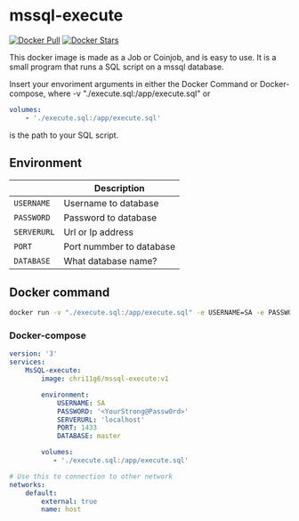 # mssql-execute
[![Docker Pull](https://img.shields.io/docker/pulls/chri11g6/mssql-execute.svg)](https://hub.docker.com/r/chri11g6/mssql-execute)
[![Docker Stars](https://img.shields.io/docker/stars/chri11g6/mssql-execute.svg?maxAge=2592000)](https://hub.docker.com/r/chri11g6/mssql-execute)

This docker image is made as a Job or Coinjob, and is easy to use. It is a small program that runs a SQL script on a mssql database.

Insert your envoriment arguments in either the Docker Command or Docker-compose, where -v "./execute.sql:/app/execute.sql" or

```yaml
volumes:
    - './execute.sql:/app/execute.sql'
```
is the path to your SQL script.

## Environment

|             | Description              |
|-------------|--------------------------|
| `USERNAME`  | Username to database     |
| `PASSWORD`  | Password to database     |
| `SERVERURL` | Url or Ip address        |
| `PORT`      | Port nummber to database |
| `DATABASE`  | What database name?      |

## Docker command

``` bash
docker run -v "./execute.sql:/app/execute.sql" -e USERNAME=SA -e PASSWORD=<YourStrong@Passw0rd> -e SERVERURL=localhost -e PORT=1433 -e DATABASE=master chri11g6/mssql-execute:v1
```

### Docker-compose

```yaml
version: '3'
services: 
    MsSQL-execute:
        image: chri11g6/mssql-execute:v1

        environment:
            USERNAME: SA
            PASSWORD: '<YourStrong@Passw0rd>'
            SERVERURL: 'localhost'
            PORT: 1433
            DATABASE: master

        volumes: 
           - './execute.sql:/app/execute.sql'

# Use this to connection to other network
networks:
    default:
        external: true
        name: host
```
